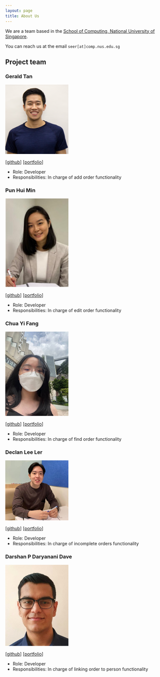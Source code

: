 ```yaml
---
layout: page
title: About Us
---
```


We are a team based in the [School of Computing, National University of Singapore](http://www.comp.nus.edu.sg).

You can reach us at the email `seer[at]comp.nus.edu.sg`

## Project team

### Gerald Tan

<img src="images/geralddtan.png" width="200px">

[[github](https://github.com/Geralddtan)]
[[portfolio](team/geralddtan.md)]

* Role: Developer
* Responsibilities: In charge of add order functionality

### Pun Hui Min

<img src="images/punnyhuimin.png" width="200px">

[[github](https://github.com/punnyhuimin)]
[[portfolio](team/punnyhuimin.md)]

* Role: Developer
* Responsibilities: In charge of edit order functionality

### Chua Yi Fang

<img src="images/onefangg.png" width="200px">

[[github](http://github.com/onefangg)]
[[portfolio](team/onefangg.md)]

* Role: Developer
* Responsibilities: In charge of find order functionality

### Declan Lee Ler

<img src="images/declanleeler.png" width="200px">

[[github](https://github.com/declanleeler)]
[[portfolio](team/declanleeler.md)]

* Role: Developer
* Responsibilities: In charge of incomplete orders functionality


### Darshan P Daryanani Dave

<img src="images/darshan152.png" width="200px">

[[github](http://github.com/darshan152)]
[[portfolio](team/darshan152.md)]

* Role: Developer
* Responsibilities: In charge of linking order to person functionality

